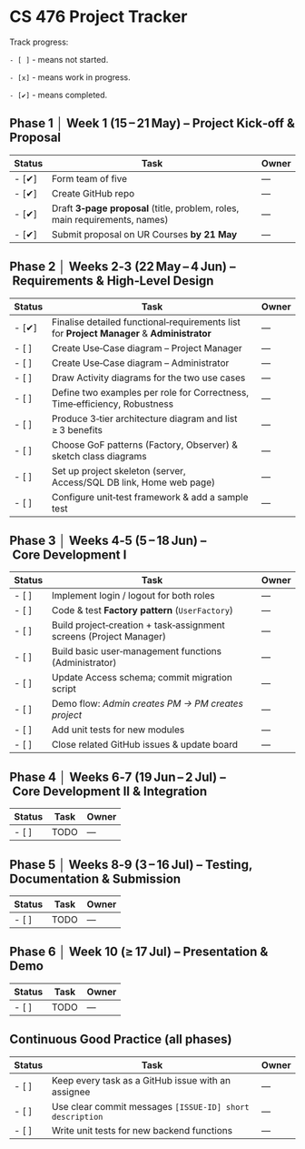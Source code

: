 # CS 476 Project Tracker

Track progress:

 `- [ ]` - means not started.
 
 `- [x]`  - means work in progress.
 
 `- [✔]` - means completed.


## Phase 1 │ Week 1 (15 – 21 May) – Project Kick‑off & Proposal
| Status | Task | Owner |
|--------|------|-------|
| - [✔] | Form team of five | — |
| - [✔] | Create GitHub repo | — |
| - [✔] | Draft **3‑page proposal** (title, problem, roles, main requirements, names) | — |
| - [✔] | Submit proposal on UR Courses **by 21 May** | — |

## Phase 2 │ Weeks 2‑3 (22 May – 4 Jun) – Requirements & High‑Level Design
| Status | Task | Owner |
|--------|------|-------|
| - [✔] | Finalise detailed functional‑requirements list for **Project Manager** & **Administrator** | — |
| - [ ] | Create Use‑Case diagram – Project Manager | — |
| - [ ] | Create Use‑Case diagram – Administrator | — |
| - [ ] | Draw Activity diagrams for the two use cases | — |
| - [ ] | Define two  examples per role for Correctness, Time‑efficiency, Robustness | — |
| - [ ] | Produce 3‑tier architecture diagram and list ≥ 3 benefits | — |
| - [ ] | Choose GoF patterns (Factory, Observer) & sketch class diagrams | — |
| - [ ] | Set up project skeleton (server, Access/SQL DB link, Home web page) | — |
| - [ ] | Configure unit‑test framework & add a sample test | — |

## Phase 3 │ Weeks 4‑5 (5 – 18 Jun) – Core Development I
| Status | Task | Owner |
|--------|------|-------|
| - [ ] | Implement login / logout for both roles | — |
| - [ ] | Code & test **Factory pattern** (`UserFactory`) | — |
| - [ ] | Build project‑creation + task‑assignment screens (Project Manager) | — |
| - [ ] | Build basic user‑management functions (Administrator) | — |
| - [ ] | Update Access schema; commit migration script | — |
| - [ ] | Demo flow: *Admin creates PM → PM creates project* | — |
| - [ ] | Add unit tests for new modules | — |
| - [ ] | Close related GitHub issues & update board | — |

## Phase 4 │ Weeks 6‑7 (19 Jun – 2 Jul) – Core Development II & Integration
| Status | Task | Owner |
|--------|------|-------|
| - [ ] | TODO | — |

## Phase 5 │ Weeks 8‑9 (3 – 16 Jul) – Testing, Documentation & Submission
| Status | Task | Owner |
|--------|------|-------|
| - [ ] | TODO | — |

## Phase 6 │ Week 10 (≥ 17 Jul) – Presentation & Demo
| Status | Task | Owner |
|--------|------|-------|
| - [ ] | TODO | — ||

## Continuous Good Practice (all phases)
| Status | Task | Owner |
|--------|------|-------|
| - [ ] | Keep every task as a GitHub issue with an assignee | — |
| - [ ] | Use clear commit messages `[ISSUE-ID] short description` | — |
| - [ ] | Write unit tests for new backend functions | — |

